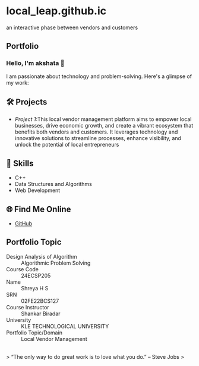 # local_leap.github.ic
an interactive phase between vendors and customers
## Portfolio

### Hello, I'm akshata 👋

I am passionate about technology and problem-solving. Here's a glimpse of my work:

## 🛠 Projects
- *Project 1*:This local vendor management platform aims to empower local 
businesses, drive economic growth, and create a vibrant ecosystem that 
benefits both vendors and customers. It leverages technology and 
innovative solutions to streamline processes, enhance visibility, and 
unlock the potential of local entrepreneurs

## 🚀 Skills
- C++ 
- Data Structures and Algorithms
- Web Development

## 🌐 Find Me Online
- [GitHub](https://github.com/shreya-lang)


## Portfolio Topic

<dl>
<dt>Design Analysis of Algorithm</dt>
<dd>Algorithmic Problem Solving</dd>
<dt>Course Code</dt>
<dd>24ECSP205</dd>
<dt>Name</dt>
<dd>Shreya H S</dd>
<dt>SRN</dt>
<dd>02FE22BCS127</dd>
<dt>Course Instructor</dt>
<dd>Shankar Biradar</dd>
<dt>University</dt>
<dd>KLE TECHNOLOGICAL UNIVERSITY</dd>
<dt>Portfolio Topic/Domain</dt>
<dd>Local Vendor Management</dd>
</dl>



<br> 
> “The only way to do great work is to love what you do.” – Steve Jobs
>
